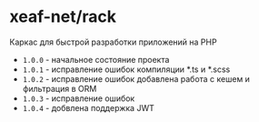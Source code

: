 # xeaf-net/rack
Каркас для быстрой разработки приложений на PHP

* `1.0.0` - начальное состояние проекта
* `1.0.1` - исправление ошибок компиляции *.ts и *.scss
* `1.0.2` - исправление ошибок добавлена работа с кешем и фильтрация в ORM
* `1.0.3` - исправление ошибок
* `1.0.4` - добвлена поддержка JWT

